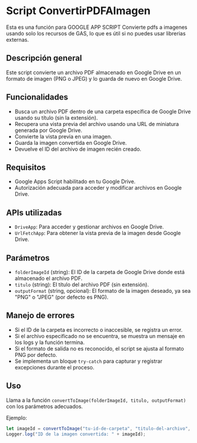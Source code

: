 # Script ConvertirPDFAImagen
Esta es una función para GOOGLE APP SCRIPT
Convierte pdfs a imagenes usando solo los recursos de GAS, lo que es útil si no puedes usar librerias externas.

## Descripción general
Este script convierte un archivo PDF almacenado en Google Drive en un formato de imagen (PNG o JPEG) y lo guarda de nuevo en Google Drive.

## Funcionalidades
- Busca un archivo PDF dentro de una carpeta específica de Google Drive usando su título (sin la extensión).
- Recupera una vista previa del archivo usando una URL de miniatura generada por Google Drive.
- Convierte la vista previa en una imagen.
- Guarda la imagen convertida en Google Drive.
- Devuelve el ID del archivo de imagen recién creado.

## Requisitos
- Google Apps Script habilitado en tu Google Drive.
- Autorización adecuada para acceder y modificar archivos en Google Drive.

## APIs utilizadas
- `DriveApp`: Para acceder y gestionar archivos en Google Drive.
- `UrlFetchApp`: Para obtener la vista previa de la imagen desde Google Drive.

## Parámetros
- `folderImageId` (string): El ID de la carpeta de Google Drive donde está almacenado el archivo PDF.
- `titulo` (string): El título del archivo PDF (sin extensión).
- `outputFormat` (string, opcional): El formato de la imagen deseado, ya sea "PNG" o "JPEG" (por defecto es PNG).

## Manejo de errores
- Si el ID de la carpeta es incorrecto o inaccesible, se registra un error.
- Si el archivo especificado no se encuentra, se muestra un mensaje en los logs y la función termina.
- Si el formato de salida no es reconocido, el script se ajusta al formato PNG por defecto.
- Se implementa un bloque `try-catch` para capturar y registrar excepciones durante el proceso.

## Uso
Llama a la función `convertToImage(folderImageId, titulo, outputFormat)` con los parámetros adecuados.

Ejemplo:
```javascript
let imageId = convertToImage("tu-id-de-carpeta", "titulo-del-archivo", "JPEG");
Logger.log("ID de la imagen convertida: " + imageId);
